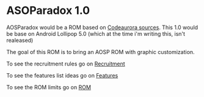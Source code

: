 ASOParadox 1.0
==============

AOSParadox would be a ROM based on [Codeaurora sources](https://www.codeaurora.org/cgit/quic/la).
This 1.0 would be base on Android Lollipop 5.0 (which at the time i'm writing this, isn't realeased)

The goal of this ROM is to bring an AOSP ROM with graphic customization.

To see the recruitment rules go on [Recruitment](Recruitment.md)

To see the features list ideas go on [Features](Features.md)

To see the ROM limits go on [ROM](ROM.md)
